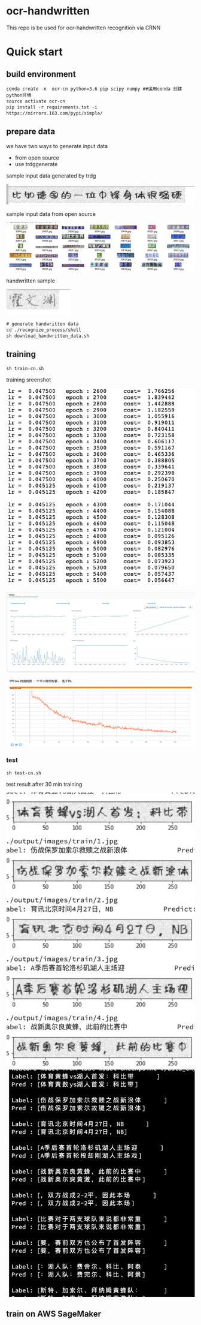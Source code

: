 # ocr-handwritten

This repo is be used for ocr-handwritten recognition via CRNN

# Quick start



## build environment

```shell script
conda create -n  ocr-cn python=3.6 pip scipy numpy ##运用conda 创建python环境
source activate ocr-cn
pip install -r requirements.txt -i https://mirrors.163.com/pypi/simple/
```

## prepare data

we have two ways to generate input data
* from open source
* use trdggenerate 

sample input data generated by trdg

![input](./doc/input.png)

sample input data from open source

![input2](./doc/input2.png)

handwritten sample

![input](./doc/image.png)


```shell script
# generate handwritten data
cd ./recognize_process/shell
sh download_handwritten_data.sh
```

## training 

```shell script
sh train-cn.sh
```

training sreenshot

![train](./doc/train.png)

![loss](./doc/loss.png)

![loss](./doc/train4.png)

### test

```shell script
sh test-cn.sh
```
test result after 30 min training

![test](./doc/train3.png)
![test](./doc/train2.png)

## train on AWS SageMaker